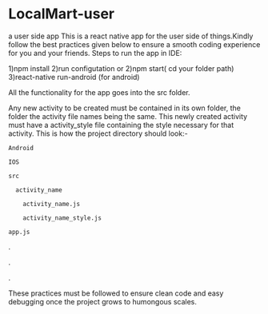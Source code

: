 # LocalMart-user
a user side app
This is a react native app for the user side of things.Kindly follow the best practices given below to ensure a smooth coding experience
for you and your friends.
Steps to run the app in IDE:

1)npm install
2)run configutation 
or
2)npm start( cd  your folder path)
3)react-native run-android (for android)




All the functionality for the app goes into the src folder.

Any new activity to be created must be contained in its own folder, the folder the activity file names being the same.
This newly created activity must have a activity_style file containing the style necessary for that activity.
This is how the project directory should look:-


    Android
  
    IOS
  
    src
  
      activity_name
    
        activity_name.js
      
        activity_name_style.js
  
    app.js
  
  .
  
  .
  
  .

These practices must be followed to ensure clean code and easy debugging once the project grows to humongous scales.



